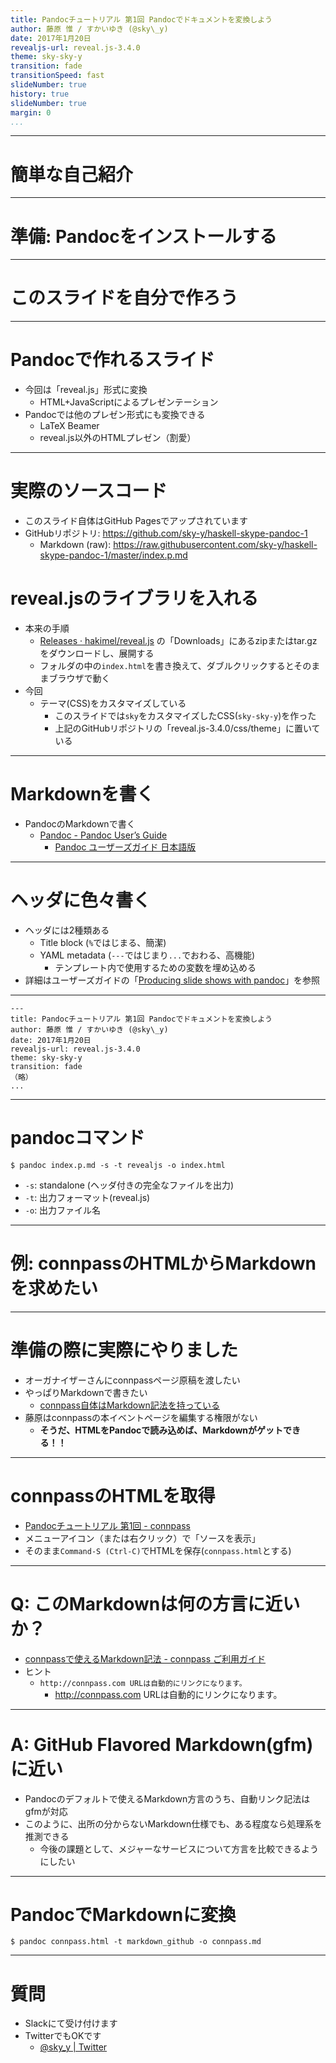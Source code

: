 ```yaml
---
title: Pandocチュートリアル 第1回 Pandocでドキュメントを変換しよう
author: 藤原 惟 / すかいゆき (@sky\_y)
date: 2017年1月20日
revealjs-url: reveal.js-3.4.0
theme: sky-sky-y
transition: fade
transitionSpeed: fast
slideNumber: true
history: true
slideNumber: true
margin: 0
...
```


----

# 簡単な自己紹介

----

# 準備: Pandocをインストールする

----

# このスライドを自分で作ろう

----

# Pandocで作れるスライド

- 今回は「reveal.js」形式に変換
    - HTML+JavaScriptによるプレゼンテーション
- Pandocでは他のプレゼン形式にも変換できる
    - LaTeX Beamer
    - reveal.js以外のHTMLプレゼン（割愛）

----

# 実際のソースコード

- このスライド自体はGitHub Pagesでアップされています
- GitHubリポジトリ: <https://github.com/sky-y/haskell-skype-pandoc-1>
    - Markdown (raw): <https://raw.githubusercontent.com/sky-y/haskell-skype-pandoc-1/master/index.p.md>


# reveal.jsのライブラリを入れる

- 本来の手順
    - [Releases · hakimel/reveal.js](https://github.com/hakimel/reveal.js/releases) の「Downloads」にあるzipまたはtar.gzをダウンロードし、展開する
    - フォルダの中の`index.html`を書き換えて、ダブルクリックするとそのままブラウザで動く
- 今回
    - テーマ(CSS)をカスタマイズしている
        - このスライドでは`sky`をカスタマイズしたCSS(`sky-sky-y`)を作った
        - 上記のGitHubリポジトリの「reveal.js-3.4.0/css/theme」に置いている

----

# Markdownを書く

- PandocのMarkdownで書く
    - [Pandoc - Pandoc User’s Guide](http://pandoc.org/MANUAL.html#pandocs-markdown)
        - [Pandoc ユーザーズガイド 日本語版](http://sky-y.github.io/site-pandoc-jp/users-guide/)

----

# ヘッダに色々書く

- ヘッダには2種類ある
    - Title block (`%`ではじまる、簡潔)
    - YAML metadata (`---`ではじまり`...`でおわる、高機能)
        - テンプレート内で使用するための変数を埋め込める
- 詳細はユーザーズガイドの「[Producing slide shows with pandoc](http://pandoc.org/MANUAL.html#producing-slide-shows-with-pandoc)」を参照

----

```
---
title: Pandocチュートリアル 第1回 Pandocでドキュメントを変換しよう
author: 藤原 惟 / すかいゆき (@sky\_y)
date: 2017年1月20日
revealjs-url: reveal.js-3.4.0
theme: sky-sky-y
transition: fade
（略）
...
```

----

# pandocコマンド

```
$ pandoc index.p.md -s -t revealjs -o index.html
```

- `-s`: standalone (ヘッダ付きの完全なファイルを出力)
- `-t`: 出力フォーマット(reveal.js)
- `-o`: 出力ファイル名

----

# 例: connpassのHTMLからMarkdownを求めたい

----

# 準備の際に実際にやりました

- オーガナイザーさんにconnpassページ原稿を渡したい
- やっぱりMarkdownで書きたい
    - [connpass自体はMarkdown記法を持っている](http://help.connpass.com/organizers/markdown)
- 藤原はconnpassの本イベントページを編集する権限がない
    - **そうだ、HTMLをPandocで読み込めば、Markdownがゲットできる！！**

----

# connpassのHTMLを取得

- [Pandocチュートリアル 第1回 - connpass](https://haskell-with-skype.connpass.com/event/48446/)
- メニューアイコン（または右クリック）で「ソースを表示」
- そのまま`Command-S (Ctrl-C)`でHTMLを保存(`connpass.html`とする)

----

# Q: このMarkdownは何の方言に近いか？

- [connpassで使えるMarkdown記法 - connpass ご利用ガイド](http://help.connpass.com/organizers/markdown)
- ヒント
    - `http://connpass.com URLは自動的にリンクになります。`
        - <http://connpass.com>  URLは自動的にリンクになります。

----

# A: GitHub Flavored Markdown(gfm)に近い

- Pandocのデフォルトで使えるMarkdown方言のうち、自動リンク記法はgfmが対応
- このように、出所の分からないMarkdown仕様でも、ある程度なら処理系を推測できる
    - 今後の課題として、メジャーなサービスについて方言を比較できるようにしたい

----

# PandocでMarkdownに変換

```
$ pandoc connpass.html -t markdown_github -o connpass.md
```

----

# 質問

- Slackにて受け付けます
- TwitterでもOKです
    - [\@sky\_y \| Twitter](https://twitter.com/sky_y)
